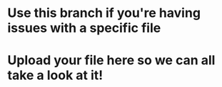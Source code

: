 # Use this branch if you're having issues with a specific file
# Upload your file here so we can all take a look at it!


